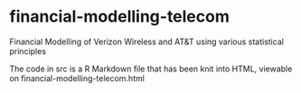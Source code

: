 # financial-modelling-telecom
Financial Modelling of Verizon Wireless and AT&amp;T using various statistical principles

The code in src is a R Markdown file that has been knit into HTML, viewable on financial-modelling-telecom.html
